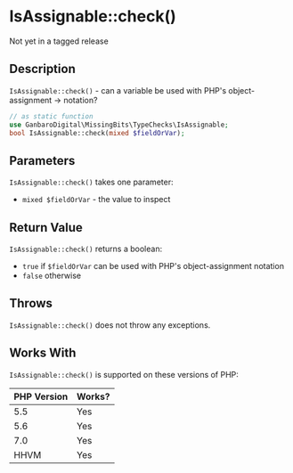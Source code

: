 # IsAssignable::check()

<div class="callout warning" markdown="1">
Not yet in a tagged release
</div>

## Description

`IsAssignable::check()` - can a variable be used with PHP's object-assignment -> notation?

```php
// as static function
use GanbaroDigital\MissingBits\TypeChecks\IsAssignable;
bool IsAssignable::check(mixed $fieldOrVar);
```

## Parameters

`IsAssignable::check()` takes one parameter:

* `mixed $fieldOrVar` - the value to inspect

## Return Value

`IsAssignable::check()` returns a boolean:

* `true` if `$fieldOrVar` can be used with PHP's object-assignment notation
* `false` otherwise

## Throws

`IsAssignable::check()` does not throw any exceptions.

## Works With

`IsAssignable::check()` is supported on these versions of PHP:

PHP Version | Works?
------------|-------
5.5 | Yes
5.6 | Yes
7.0 | Yes
HHVM | Yes
